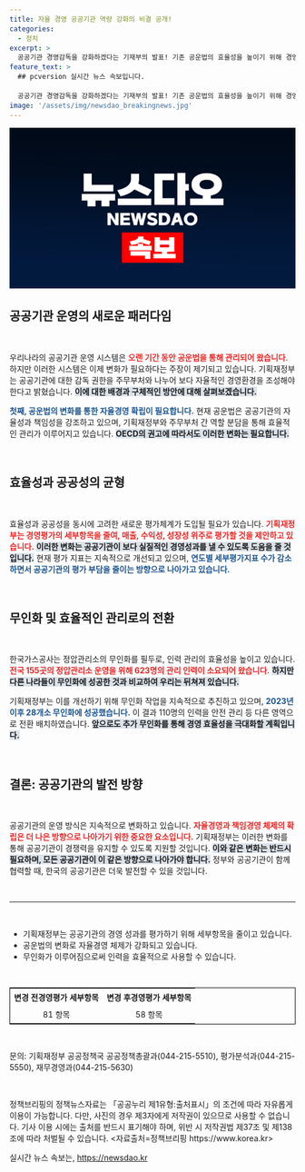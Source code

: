 ```yaml
---
title: 자율 경영 공공기관 역량 강화의 비결 공개!
categories:
  - 정치
excerpt: >
  공공기관 경영감독을 강화하겠다는 기재부의 발표! 기존 공운법의 효율성을 높이기 위해 경영평가 지표를 대폭 개선하고, 가스공사는 정압관리소 무인화를 추진 중입니다. 변화의 여정을 함께해보세요!
feature_text: >
  ## pcversion 실시간 뉴스 속보입니다.

  공공기관 경영감독을 강화하겠다는 기재부의 발표! 기존 공운법의 효율성을 높이기 위해 경영평가 지표를 대폭 개선하고, 가스공사는 정압관리소 무인화를 추진 중입니다. 변화의 여정을 함께해보세요!
image: '/assets/img/newsdao_breakingnews.jpg'
---
```


<p><img src="/assets/img/newsdao_breakingnews.jpg" alt="pcversion 속보" /></p>

<h2 data-ke-size="size26">공공기관 운영의 새로운 패러다임</h2>

<p data-ke-size="size16">&nbsp;</p>

<p>우리나라의 공공기관 운영 시스템은 <b><span style="color: #ee2323;">오랜 기간 동안 공운법을 통해 관리되어 왔습니다</span></b>. 하지만 이러한 시스템은 이제 변화가 필요하다는 주장이 제기되고 있습니다. 기획재정부는 공공기관에 대한 감독 권한을 주무부처와 나누어 보다 자율적인 경영환경을 조성해야 한다고 밝혔습니다. <b><span style="background-color: #21538527;">이에 대한 배경과 구체적인 방안에 대해 살펴보겠습니다.</span></b></p>

<p><b><span style="color: #1a5490;">첫째, 공운법의 변화를 통한 자율경영 확립이 필요합니다.</span></b> 현재 공운법은 공공기관의 자율성과 책임성을 강조하고 있으며, 기획재정부와 주무부처 간 역할 분담을 통해 효율적인 관리가 이루어지고 있습니다. <b><span style="background-color: #21538527;">OECD의 권고에 따라서도 이러한 변화는 필요합니다.</span></b></p>

<p data-ke-size="size16">&nbsp;</p>

<h2 data-ke-size="size26">효율성과 공공성의 균형</h2>

<p data-ke-size="size16">&nbsp;</p>

<p>효율성과 공공성을 동시에 고려한 새로운 평가체계가 도입될 필요가 있습니다. <b><span style="color: #ee2323;">기획재정부는 경영평가의 세부항목을 줄여, 매출, 수익성, 성장성 위주로 평가할 것을 제안하고 있습니다.</span></b> <b><span style="background-color: #21538527;">이러한 변화는 공공기관이 보다 실질적인 경영성과를 낼 수 있도록 도움을 줄 것입니다.</span></b> 현재 평가 지표는 지속적으로 개선되고 있으며, <b><span style="color: #1a5490;">연도별 세부평가지표 수가 감소하면서 공공기관의 평가 부담을 줄이는 방향으로 나아가고 있습니다.</span></b></p>

<p data-ke-size="size16">&nbsp;</p>

<h2 data-ke-size="size26">무인화 및 효율적인 관리로의 전환</h2>

<p data-ke-size="size16">&nbsp;</p>

<p>한국가스공사는 정압관리소의 무인화를 필두로, 인력 관리의 효율성을 높이고 있습니다. <b><span style="color: #ee2323;">전국 155곳의 정압관리소 운영을 위해 623명의 관리 인력이 소요되어 왔습니다.</span></b> <b><span style="background-color: #21538527;">하지만 다른 나라들이 무인화에 성공한 것과 비교하여 우리는 뒤쳐져 있습니다.</span></b></p>

<p>기획재정부는 이를 개선하기 위해 무인화 작업을 지속적으로 추진하고 있으며, <b><span style="color: #1a5490;">2023년 이후 28개소 무인화에 성공했습니다.</span></b> 이 결과 110명의 인력을 안전 관리 등 다른 영역으로 전환 배치하였습니다. <b><span style="background-color: #21538527;">앞으로도 추가 무인화를 통해 경영 효율성을 극대화할 계획입니다.</span></b></p>

<p data-ke-size="size16">&nbsp;</p>

<h2 data-ke-size="size26">결론: 공공기관의 발전 방향</h2>

<p data-ke-size="size16">&nbsp;</p>

<p>공공기관의 운영 방식은 지속적으로 변화하고 있습니다. <b><span style="color: #ee2323;">자율경영과 책임경영 체제의 확립은 더 나은 방향으로 나아가기 위한 중요한 요소입니다.</span></b> 기획재정부는 이러한 변화를 통해 공공기관이 경쟁력을 유지할 수 있도록 지원할 것입니다. <b><span style="background-color: #21538527;">이와 같은 변화는 반드시 필요하며, 모든 공공기관이 이 같은 방향으로 나아가야 합니다.</span></b> 정부와 공공기관이 함께 협력할 때, 한국의 공공기관은 더욱 발전할 수 있을 것입니다. </p>

<p data-ke-size="size16">&nbsp;</p>

<hr/>

<p data-ke-size="size16">&nbsp;</p>

<ul>
  <li>기획재정부는 공공기관의 경영 성과를 평가하기 위해 세부항목을 줄이고 있습니다.</li>
  <li>공운법의 변화로 자율경영 체제가 강화되고 있습니다.</li>
  <li>무인화가 이루어짐으로써 인력을 효율적으로 사용할 수 있습니다.</li>
</ul>

<p data-ke-size="size16">&nbsp;</p>

<table style="width: 100%; border-collapse: collapse; border: 1px solid black;">
  <tr>
    <td style="text-align: center; height: 25px;"><b>변경 전경영평가 세부항목</b></td>
    <td style="text-align: center; height: 25px;"><b>변경 후경영평가 세부항목</b></td>
  </tr>
  <tr>
    <td style="text-align: center; height: 25px;">81 항목</td>
    <td style="text-align: center; height: 25px;">58 항목</td>
  </tr>
</table>

<p data-ke-size="size16">&nbsp;</p>

<p>문의: 기획재정부 공공정책국 공공정책총괄과(044-215-5510), 평가분석과(044-215-5550), 재무경영과(044-215-5630)</p>

<p data-ke-size="size16">&nbsp;</p> 

<p>정책브리핑의 정책뉴스자료는 「공공누리 제1유형:출처표시」의 조건에 따라 자유롭게 이용이 가능합니다. 다만, 사진의 경우 제3자에게 저작권이 있으므로 사용할 수 없습니다. 기사 이용 시에는 출처를 반드시 표기해야 하며, 위반 시 저작권법 제37조 및 제138조에 따라 처벌될 수 있습니다. &lt;자료출처=정책브리핑 https://www.korea.kr></p>
실시간 뉴스 속보는, <a href="https://newsdao.kr" rel="dofollow">https://newsdao.kr</a>


